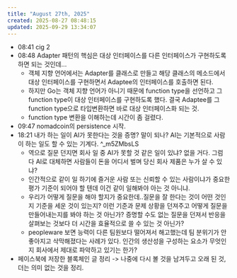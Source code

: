 ```yaml
---
title: "August 27th, 2025"
created: 2025-08-27 08:48:15
updated: 2025-09-29 13:34:07
---
```

  * 08:41 cig 2
  * 08:48 Adapter 패턴의 핵심은 대상 인터페이스를 다른 인터페이스가 구현하도록 하면 되는 것인데...
    * 객체 지향 언어에서는 Adapter를 클래스로 만들고 해당 클래스의 메소드에서 대상 인터페이스를 구현하면서 Adaptee의 인터페이스를 호출하면 된다.
    * 하지만 Go는 객체 지향 언어가 아니기 때문에 function type을 선언하고 그 function type이 대상 인터페이스를 구현하도록 했다. 결국 Adaptee를 그 function type으로 타입변환하면 바로 대상 인터페이스화 되는 것.
    * function type 변환을 이해하는데 시간이 좀 걸렸다.
  * 09:47 nomadcoin의 persistence 시작.
  * 18:21 내가 하는 일이 AI가 못한다는 것을 증명? 말이 되나? AI는 기본적으로 사람이 하는 일도 할 수 있는 기계다. ^_m5ZMbsLS
    * 역으로 질문 던지면 회사 일 중 AI가 못할 것 같은 일이 있냐? 없을 거다. 그럼 다 AI로 대체하면 사람들이 돈을 어디서 벌며 당신 회사 제품은 누가 살 수 있냐?
    * 인간적으로 같이 일 하기에 즐거운 사람 또는 신뢰할 수 있는 사람이냐가 중요한 평가 기준이 되어야 할 텐데 이건 같이 일해봐야 아는 것 아니냐.
    * 우리가 어떻게 질문을 해야 할지가 중요한데..질문을 잘 한다는 것이 어떤 것인지 기준을 세운 것이 있는지? 이런 기준과 문제 상황을 던져주고 어떻게 질문을 만들어내는지를 봐야 하는 것 아닌가? 증명할 수도 없는 질문을 던져서 반응을 살펴보는 것보다 더 시간을 효율적으로 쓸 수 있는 것 아닌가? 
    * peopleware 보면 능력이 다른 팀원보다 떨어져서 해고했는데 팀 분위기가 안 좋아지고 삭막해졌다는 사례가 있다. 인간의 생산성을 구성하는 요소가 무엇인지 회사에서 제대로 파악하고 있기는 한가?
  * 페이스북에 저장한 블록체인 글 정리 -> 나중에 다시 볼 것을 남겨두고 오래 된 것, 더는 의미 없는 것을 정리.
